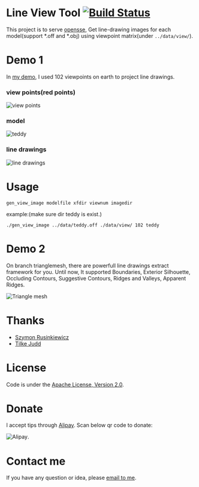 Line View Tool [![Build Status](https://travis-ci.org/zddhub/trianglemesh.svg?branch=master)](https://travis-ci.org/zddhub/trianglemesh) 
==============

This project is to serve [opensse](https://github.com/zddhub/opensse), Get line-drawing images for each model(support *.off and *.obj) using viewpoint matrix(under `../data/view/`).

Demo 1
======

In [my demo](http://opensse.com), I used 102 viewpoints on earth to project line drawings.

### view points(red points)

![view points](http://img.blog.csdn.net/20140612163508796)

### model

![teddy](http://img.blog.csdn.net/20140613092351078)

### line drawings

![line drawings](http://img.blog.csdn.net/20140612163841031)

Usage
=====
```shell
gen_view_image modelfile xfdir viewnum imagedir
```
example:(make sure dir teddy is exist.)
```shell
./gen_view_image ../data/teddy.off ./data/view/ 102 teddy
```

Demo 2
======

On branch trianglemesh, there are powerfull line drawings extract framework for you. Until now, It supported Boundaries, Exterior Silhouette, Occluding Contours, Suggestive Contours, Ridges and Valleys, Apparent Ridges.

![Triangle mesh](http://img.blog.csdn.net/20140613085209687)

Thanks
======
- [Szymon Rusinkiewicz](http://www.cs.princeton.edu/~smr/)
- [Tilke Judd](http://people.csail.mit.edu/tjudd/)

License
=======

Code is under the [Apache License, Version 2.0](http://www.apache.org/licenses/LICENSE-2.0).

Donate
======

I accept tips through [Alipay](http://img.blog.csdn.net/20140506233949640). Scan below qr code to donate:

![Alipay](http://img.blog.csdn.net/20140506233949640 "Donation").

Contact me
==========

If you have any question or idea, please [email to me](mailto:zddhub@gmail.com).
